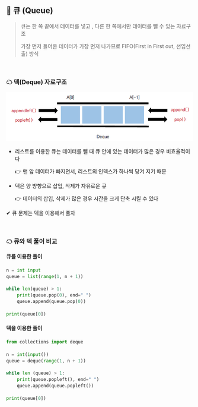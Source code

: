 ## 🧊 큐 (Queue)

> 큐는 한 쪽 끝에서 데이터를 넣고 , 다른 한 쪽에서만 데이터를 뺄 수 있는 자료구조
>
> 가장 먼저 들어온 데이터가 가장 먼저 나가므로 FIFO(First in First out, 선입선출) 방식

<br>

### ☁ 덱(Deque) 자료구조

![01](README.assets/01.png)

- 리스트를 이용한 큐는 데이터를 뺄 때 큐 안에 있는 데이터가 많은 경우 비효율적이다

  👉 맨 앞 데이터가 빠지면서, 리스트의 인덱스가 하나씩 당겨 지기 때문

- 덱은 양 뱡향으로 삽입, 삭제가 자유로운 큐

  👉 데이터의 삽입, 삭제가 많은 경우 시간을 크게 단축 시킬 수 있다

✔ 큐 문제는 덱을 이용해서 풀자

<br>

### ☁ 큐와 덱 풀이 비교

#### 큐를 이용한 풀이

``` python
n = int input
queue = list(range(1, n + 1))

while len(queue) > 1:
	print(queue.pop(0), end=" ")
    queue.append(queue.pop(0))
    
print(queue[0])
```



#### 덱을 이용한 풀이

```python
from collections import deque

n = int(input())
queue = deque(range(1, n + 1))

while len (queue) > 1:
	print(queue.popleft(), end=" ")
	queue.append(queue.popleft())

print(queue[0])
```
